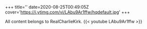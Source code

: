 +++
title=''
date=2020-08-25T00:49:05Z
cover='https://i.ytimg.com/vi/LAbu9Ar1ffw/hqdefault.jpg'
+++

All content belongs to RealCharlieKirk.
{{< youtube LAbu9Ar1ffw >}}
